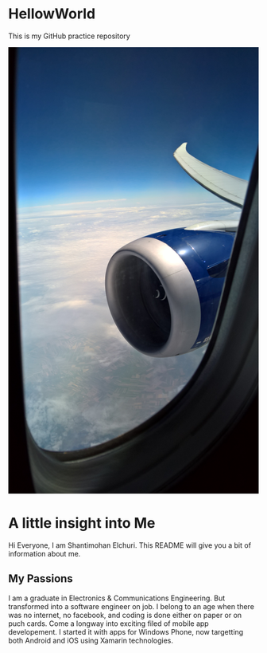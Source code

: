 # HellowWorld
This is my GitHub practice repository

![headshot](WP_20160730_14_29_41_Pro.jpg)

# A little insight into Me
Hi Everyone, I am Shantimohan Elchuri. This README will give you a bit of information about me.

## My Passions
I am a graduate in Electronics & Communications Engineering. But transformed into a software engineer on job. I belong to an age when there was no internet, no facebook, and coding is done either on paper or on puch cards. Come a longway into exciting filed of mobile app developement. I started it with apps for Windows Phone, now targetting both Android and iOS using Xamarin technologies.

